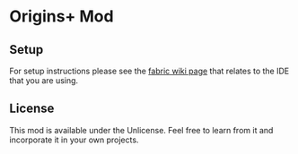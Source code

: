 # Origins+ Mod

## Setup

For setup instructions please see the [fabric wiki page](https://fabricmc.net/wiki/tutorial:setup) that relates to the IDE that you are using.

## License

This mod is available under the Unlicense. Feel free to learn from it and incorporate it in your own projects.
